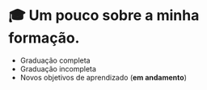 # 🎓 Um pouco sobre a minha formação.

- Graduação completa
- Graduação incompleta
- Novos objetivos de aprendizado (**em andamento**)
